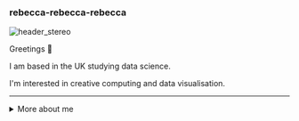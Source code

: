 ### rebecca-rebecca-rebecca

![header_stereo](https://github.com/rebecca-rebecca-rebecca/rebecca-rebecca-rebecca/assets/162625723/d39f0e91-77d5-4f6a-a493-8492d58863b4)

Greetings :wave:

I am based in the UK studying data science.

I'm interested in creative computing and data visualisation. 

---

<details>
<summary>
 More about me
</summary>

<br/>

**Learning:** 

<a href="https://www.python.org/" title="Python"><img src="icons/python.png" /></a>
<a href="https://code.visualstudio.com/" title="Visual Studio Code"><img src="icons/vscode.png" /></a>
<a href="https://git-scm.com/" title="Git"><img src="icons/git.png" /></a>
<a href="https://github.com/" title="GitHub"><img src="icons/github.png" /></a>
<a href="https://processing.org/" title="Processing"><img src="icons/processing.png" /></a>

**Education:** 

<a href="https://www.arts.ac.uk/" title="UAL"><img src="icons/ual.png" /></a>
<a href="https://www.kcl.ac.uk/" title="KCL"><img src="icons/kcl.png" /></a>


</details>
